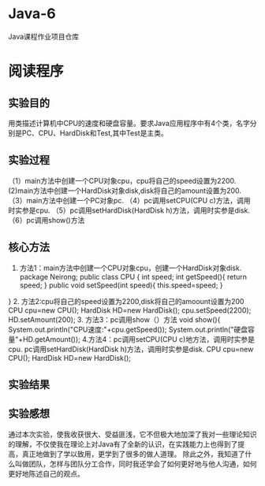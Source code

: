 # Java-6
Java课程作业项目仓库

# 阅读程序

## 实验目的
用类描述计算机中CPU的速度和硬盘容量。要求Java应用程序中有4个类，名字分别是PC、CPU、HardDisk和Test,其中Test是主类。


## 实验过程
（1）main方法中创建一个CPU对象cpu，cpu将自己的speed设置为2200.
 (2)main方法中创建一个HardDisk对象disk,disk将自己的amount设置为200.
（3）main方法中创建一个PC对象pc.
（4）pc调用setCPU(CPU c)方法，调用时实参是cpu.
（5）pc调用setHardDisk(HardDisk h)方法，调用时实参是disk.
（6）pc调用show()方法



## 核心方法
1. 方法1：main方法中创建一个CPU对象cpu，创建一个HardDisk对象disk.
package Neirong;
public class CPU {
	int speed;
	int getSpeed(){
		return speed;
	}
	public void setSpeed(int speed){
		this.speed=speed;
	}
	
}
2. 方法2:cpu将自己的speed设置为2200,disk将自己的amoount设置为200
CPU cpu=new CPU();
		HardDisk HD=new HardDisk();
		cpu.setSpeed(2200);
    HD.setAmount(200);
3. 方法3：pc调用show（）方法
void show(){
	 System.out.println("CPU速度:"+cpu.getSpeed());
	 System.out.println("硬盘容量"+HD.getAmount());
4.方法4：pc调用setCPU(CPU c)地方法，调用时实参是cpu.
        pc调用setHardDisk(HardDisk h)方法，调用时实参是disk.
CPU cpu=new CPU();
		HardDisk HD=new HardDisk();


## 实验结果



## 实验感想
通过本次实验，使我收获很大、受益匪浅，它不但极大地加深了我对一些理论知识的理解，不仅使我在理论上对Java有了全新的认识，在实践能力上也得到了提高，真正地做到了学以致用，更学到了很多的做人道理。
除此之外，我知道了什么叫做团队，怎样与团队分工合作，同时我还学会了如何更好地与他人沟通，如何更好地陈述自己的观点。
